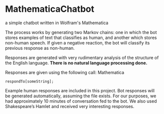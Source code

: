 # MathematicaChatbot
a simple chatbot written in Wolfram's Mathematica

The process works by generating two Markov chains: one in which the bot stores examples of text that classifies as human, and another which stores non-human speech. If given a negative reaction, the bot will classify its previous response as non-human.

Responses are generated with very rudimentary analysis of the structure of the English language. **There is no natural language processing done.**

Responses are given using the following call:
Mathematica
```
respondTo[someString];
```

Example human responses are included in this project. Bot responses will be generated automatically, assuming the file exists. For our purposes, we had approximately 10 minutes of conversation fed to the bot. We also used Shakespeare’s Hamlet and received very interesting responses.